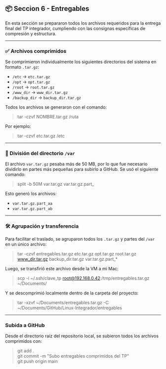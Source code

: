 ## 📦 Seccion 6 - Entregables

En esta sección se prepararon todos los archivos requeridos para la entrega final del TP integrador, cumpliendo con las consignas específicas de compresión y estructura.

---

### ✅ Archivos comprimidos

Se comprimieron individualmente los siguientes directorios del sistema en formato `.tar.gz`:

- `/etc` → `etc.tar.gz`
- `/opt` → `opt.tar.gz`
- `/root` → `root.tar.gz`
- `/www_dir` → `www_dir.tar.gz`
- `/backup_dir` → `backup_dir.tar.gz`

Todos los archivos se generaron con el comando:

> tar -czvf NOMBRE.tar.gz /ruta

Por ejemplo:

> tar -czvf etc.tar.gz /etc

---

### 🔸 División del directorio `/var`

El archivo `var.tar.gz` pesaba más de 50 MB, por lo que fue necesario dividirlo en partes más pequeñas para subirlo a GitHub. Se usó el siguiente comando:

> split -b 50M var.tar.gz var.tar.gz.part_

Esto generó los archivos:

- `var.tar.gz.part_aa`
- `var.tar.gz.part_ab`

---

### 🛠️ Agrupación y transferencia

Para facilitar el traslado, se agruparon todos los `.tar.gz` y partes del `/var` en un único archivo:

> tar -czvf entregables.tar.gz etc.tar.gz opt.tar.gz root.tar.gz www_dir.tar.gz backup_dir.tar.gz var.tar.gz.part_*

Luego, se transfirió este archivo desde la VM a mi Mac:

> scp -i ~/.ssh/clave_tp root@192.168.0.42:/tmp/entregables.tar.gz ~/Documents/

Y se descomprimió localmente dentro de la carpeta del proyecto:

> tar -xzvf ~/Documents/entregables.tar.gz -C ~/Documents/GitHub/Linux-Integrador/entregables

---

### Subida a GitHub

Desde el directorio raíz del repositorio local, se subieron todos los archivos comprimidos con:

> git add .  
> git commit -m "Subo entregables comprimidos del TP"  
> git push origin main
